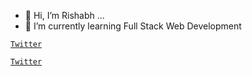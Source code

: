 - 👋 Hi, I’m Rishabh ...
- 🌱 I’m currently learning Full Stack Web Development

 <code style="color:red">[Twitter](https://twitter.com/rishabhdasgupta)</code>

 <code>[Twitter](https://github.com/rishabhdasu)</code>

<!---
rishabhdasu/rishabhdasu is a ✨ special ✨ repository because its `README.md` (this file) appears on your GitHub profile.
You can click the Preview link to take a look at your changes.
--->
